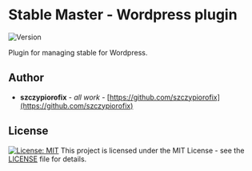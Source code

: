 # Stable Master - Wordpress plugin
![Version](https://img.shields.io/badge/version-1.0.02-blue.svg "Version icon")

Plugin for managing stable for Wordpress.

## Author

* **szczypiorofix** - *all work* - [https://github.com/szczypiorofix](https://github.com/szczypiorofix)


## License

[![License: MIT](https://img.shields.io/badge/License-MIT-yellow.svg)](https://opensource.org/licenses/MIT)
This project is licensed under the MIT License - see the [LICENSE](LICENSE.MD) file for details.
